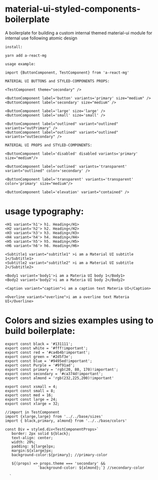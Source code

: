 # material-ui-styled-components-boilerplate
A boilerplate for building a custom internal themed material-ui module for internal use following atomic design
   
    install:
   
    yarn add a-react-mg

    usage example:

    import {ButtonComponent, TestComponent} from 'a-react-mg'
    
    MATERIAL UI BUTTONS and STYLED-COMPONENTS PROPS:

    <TestComponent theme="secondary" />

    <ButtonComponent label='button' variants='primary' size="medium" />
    <ButtonComponent label='secondary' size="medium" />

    <ButtonComponent label='large' size='large' />
    <ButtonComponent label='small' size='small' />

    <ButtonComponent label="outlined" variant="outlined" variants="outPrimary" />
    <ButtonComponent label="outlined" variant="outlined" variants="outSecondary" />

    MATERIAL UI PROPS and STYLED-COMPONENTS:

    <ButtonComponent label='disabled' disabled variants='primary' size="medium"/>

    <ButtonComponent label='outlined' variants='transparent' variant="outlined" color='secondary' />

    <ButtonComponent label='transparent' variants='transparent' color='primary' size="medium"/>

    <ButtonComponent label='elevation' variant="contained" />
     
   
   # usage typography:

    <H1 variant='h1'> h1. Heading</H1>
    <H2 variant='h2'> h2. Heading</H2>
    <H3 variant='h3'> h3. Heading</H3>
    <H4 variant='h4'> h4. Heading</H4>
    <H5 variant='h5'> h5. Heading</H5>
    <H6 variant='h6'> h6. Heading</H6>

    <Subtitle1 variant="subtitle1" >i am a Material UI subtitle 1</Subtitle1>
    <Subtitle2 variant="subtitle2" >i am a Material UI subtitle 2</Subtitle2>

    <Body1 variant='body1'>i am a Materia UI body 1</Body1>
    <Body2 variant='body2'>i am a Materia UI body 2</Body2>

    <Caption variant="caption">i am a caption text Materia UI</Caption>

    <Overline variant="overline">i am a overline text Materia UI</Overline>


   # Colors and sizies examples using to build boilerplate:

    export const black = '#131111';
    export const white = '#fff!important';
    export const red = '#ca4b4b!important';
    export const green = '#2d5f3e';
    export const blue = '#9495ed!important';
    export const Purple = '#9f91ad';
    export const primary = 'rgb(20, 80, 170)!important';
    export const secondary = '#ca374d!important';
    export const almond = 'rgb(232,225,200)!important'

    export const xsmall = 4;
    export const small = 8;
    export const med = 16;
    export const large = 24;
    export const xlarge = 32;  

    //import in TestComponent
    import {xlarge,large} from '../../base/sizes'
    import { black,primary, almond} from '../../base/colors'

    const Div = styled.div<TestComponentProps>`
       border: 2px solid ${black};
       text-align: center;
       width: 20%;
       padding: ${large}px;
       margin:${xlarge}px;
       background-color:${primary}; //primary-color

       ${(props) => props.theme === 'secondary' && 
                   `background-color: ${almond};`} //secondary-color

      `



 